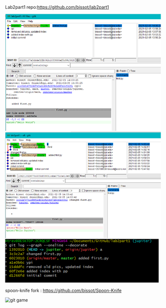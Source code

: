 Lab2part1 repo:https://github.com/bissot/lab2part1

![gitk](/imgs/gitk.png)
![gitk --all](/imgs/gitkall.png)
![git log --graph --oneline --decorate](/imgs/gitlog.png)

spoon-knife fork : https://github.com/bissot/Spoon-Knife

![git game](/imgs/gitgame.png)